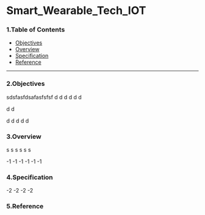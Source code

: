 # Smart_Wearable_Tech_IOT

### 1.Table of Contents
- [Objectives](#2.Objectives)
- [Overview](#3.Overview)
- [Specification](#4.Specification)
- [Reference](#5.Reference)

---

### 2.Objectives

sdsfasfdsafasfsfsf
d
d
d
d
d
d

d
d

d
d
d
d
d


### 3.Overview
s
s
s
s
s
s

-1
-1
-1
-1
-1
-1


### 4.Specification

-2
-2
-2
-2


### 5.Reference


